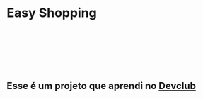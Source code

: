 <h1>Easy Shopping<h1>
<br>
<br>
<h2>Esse é um projeto que aprendi no <a href="https://rodolfomori.com.br/devclub">Devclub<a>
